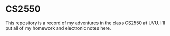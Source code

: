 # CS2550
This repository is a record of my adventures in the class CS2550 at UVU.  I'll put all of my homework and electronic notes here.
